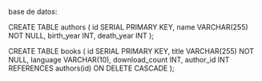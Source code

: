 base de datos:

CREATE TABLE authors (
    id SERIAL PRIMARY KEY,
    name VARCHAR(255) NOT NULL,
    birth_year INT,
    death_year INT
);

CREATE TABLE books (
    id SERIAL PRIMARY KEY,
    title VARCHAR(255) NOT NULL,
    language VARCHAR(10),
    download_count INT,
    author_id INT REFERENCES authors(id) ON DELETE CASCADE
);

